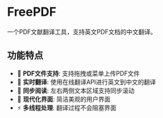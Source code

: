 # FreePDF

一个PDF文献翻译工具，支持英文PDF文档的中文翻译。

## 功能特点

- 📄 **PDF文件支持**: 支持拖拽或菜单上传PDF文件
- 🔄 **实时翻译**: 使用在线翻译API进行英文到中文的翻译
- 📖 **同步阅读**: 左右两侧文本区域支持同步滚动
- 🎨 **现代化界面**: 简洁美观的用户界面
- ⚡ **多线程处理**: 翻译过程不会阻塞界面

